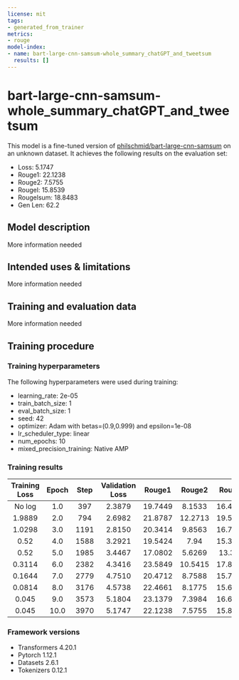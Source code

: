 ```yaml
---
license: mit
tags:
- generated_from_trainer
metrics:
- rouge
model-index:
- name: bart-large-cnn-samsum-whole_summary_chatGPT_and_tweetsum
  results: []
---
```


<!-- This model card has been generated automatically according to the information the Trainer had access to. You
should probably proofread and complete it, then remove this comment. -->

# bart-large-cnn-samsum-whole_summary_chatGPT_and_tweetsum

This model is a fine-tuned version of [philschmid/bart-large-cnn-samsum](https://huggingface.co/philschmid/bart-large-cnn-samsum) on an unknown dataset.
It achieves the following results on the evaluation set:
- Loss: 5.1747
- Rouge1: 22.1238
- Rouge2: 7.5755
- Rougel: 15.8539
- Rougelsum: 18.8483
- Gen Len: 62.2

## Model description

More information needed

## Intended uses & limitations

More information needed

## Training and evaluation data

More information needed

## Training procedure

### Training hyperparameters

The following hyperparameters were used during training:
- learning_rate: 2e-05
- train_batch_size: 1
- eval_batch_size: 1
- seed: 42
- optimizer: Adam with betas=(0.9,0.999) and epsilon=1e-08
- lr_scheduler_type: linear
- num_epochs: 10
- mixed_precision_training: Native AMP

### Training results

| Training Loss | Epoch | Step | Validation Loss | Rouge1  | Rouge2  | Rougel  | Rougelsum | Gen Len |
|:-------------:|:-----:|:----:|:---------------:|:-------:|:-------:|:-------:|:---------:|:-------:|
| No log        | 1.0   | 397  | 2.3879          | 19.7449 | 8.1533  | 16.4998 | 17.8335   | 62.0    |
| 1.9889        | 2.0   | 794  | 2.6982          | 21.8787 | 12.2713 | 19.5273 | 19.3784   | 63.6    |
| 1.0298        | 3.0   | 1191 | 2.8150          | 20.3414 | 9.8563  | 16.7994 | 16.7994   | 61.0    |
| 0.52          | 4.0   | 1588 | 3.2921          | 19.5424 | 7.94    | 15.3118 | 17.1955   | 60.8    |
| 0.52          | 5.0   | 1985 | 3.4467          | 17.0802 | 5.6269  | 13.365  | 13.365    | 61.8    |
| 0.3114        | 6.0   | 2382 | 4.3416          | 23.5849 | 10.5415 | 17.8904 | 19.7952   | 59.2    |
| 0.1644        | 7.0   | 2779 | 4.7510          | 20.4712 | 8.7588  | 15.7973 | 18.1441   | 61.8    |
| 0.0814        | 8.0   | 3176 | 4.5738          | 22.4661 | 8.1775  | 15.6491 | 16.9007   | 60.0    |
| 0.045         | 9.0   | 3573 | 5.1804          | 23.1379 | 7.3984  | 16.6129 | 17.7338   | 62.6    |
| 0.045         | 10.0  | 3970 | 5.1747          | 22.1238 | 7.5755  | 15.8539 | 18.8483   | 62.2    |


### Framework versions

- Transformers 4.20.1
- Pytorch 1.12.1
- Datasets 2.6.1
- Tokenizers 0.12.1
